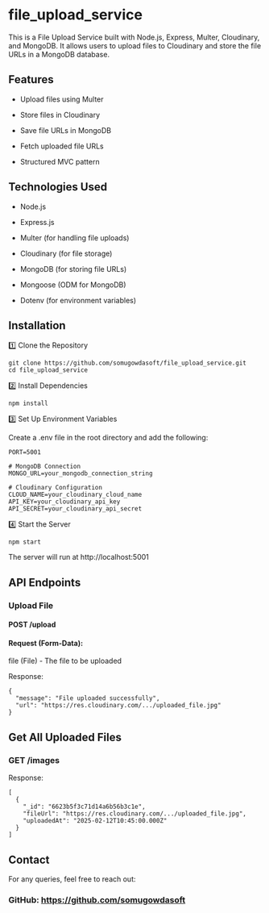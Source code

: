 # file_upload_service

This is a File Upload Service built with Node.js, Express, Multer, Cloudinary, and MongoDB. It allows users to upload files to Cloudinary and store the file URLs in a MongoDB database.

## Features

- Upload files using Multer

- Store files in Cloudinary

- Save file URLs in MongoDB

- Fetch uploaded file URLs

- Structured MVC pattern

## Technologies Used

- Node.js

- Express.js

- Multer (for handling file uploads)

- Cloudinary (for file storage)

- MongoDB (for storing file URLs)

- Mongoose (ODM for MongoDB)

- Dotenv (for environment variables)


## Installation

1️⃣ Clone the Repository

``` 
git clone https://github.com/somugowdasoft/file_upload_service.git
cd file_upload_service
 ```

2️⃣ Install Dependencies
```
npm install
```

3️⃣ Set Up Environment Variables

Create a .env file in the root directory and add the following:

```
PORT=5001

# MongoDB Connection
MONGO_URL=your_mongodb_connection_string

# Cloudinary Configuration
CLOUD_NAME=your_cloudinary_cloud_name
API_KEY=your_cloudinary_api_key
API_SECRET=your_cloudinary_api_secret

```
4️⃣ Start the Server
```
npm start
```
The server will run at http://localhost:5001

## API Endpoints

### Upload File

#### POST /upload

#### Request (Form-Data):

file (File) - The file to be uploaded

Response:
```
{
  "message": "File uploaded successfully",
  "url": "https://res.cloudinary.com/.../uploaded_file.jpg"
}
```

## Get All Uploaded Files

### GET /images
Response:
```
[
  {
    "_id": "6623b5f3c71d14a6b56b3c1e",
    "fileUrl": "https://res.cloudinary.com/.../uploaded_file.jpg",
    "uploadedAt": "2025-02-12T10:45:00.000Z"
  }
]
```


## Contact

For any queries, feel free to reach out:

### GitHub: https://github.com/somugowdasoft





